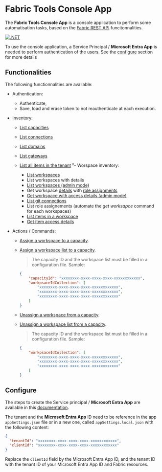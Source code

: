 # Fabric Tools Console App

The **Fabric Tools Console App** is a console application to perform some automatisation tasks, based on the [Fabric REST API](https://learn.microsoft.com/en-us/rest/api/fabric/articles/using-fabric-apis) funcitonnalities.

[![.NET](https://github.com/EhRom/Puffix.FabricTools/actions/workflows/dotnet.yml/badge.svg)](https://github.com/EhRom/Puffix.FabricTools/actions/workflows/dotnet.yml)

To use the console application, a Service Principal / **Microsoft Entra App** is needed to perform authentication of the users. See the [configure](#configure) section for more details

## Functionalities

The following functionnalities are available:

- Authentication:

  - Authenticate,
  - Save, load and erase token to not reauthenticate at each execution.

- Inventory:

  - [List capacities](https://learn.microsoft.com/en-us/rest/api/fabric/core/capacities/list-capacities)
  - [List connections](https://learn.microsoft.com/en-us/rest/api/fabric/core/connections/list-connections)
  - [List domains](https://learn.microsoft.com/en-us/rest/api/fabric/admin/domains/list-domains)
  - [List gateways](https://learn.microsoft.com/en-us/rest/api/fabric/core/gateways/list-gateways)
  - [List all items in the tenant](https://learn.microsoft.com/en-us/rest/api/fabric/admin/items/list-items)  ²- Worspace inventory:

    - [List workspaces](https://learn.microsoft.com/en-us/rest/api/fabric/core/workspaces/list-workspaces)
    - List workspaces with details
    - [List workspaces (admin mode)](https://learn.microsoft.com/en-us/rest/api/fabric/admin/workspaces/list-workspaces)
    - Get workspace [details](https://learn.microsoft.com/en-us/rest/api/fabric/core/workspaces/get-workspace) with [role assignments](https://learn.microsoft.com/en-us/rest/api/fabric/core/workspaces/get-workspace-role-assignment)
    - [Get workspace with access details (admin mode)](https://learn.microsoft.com/en-us/rest/api/fabric/admin/workspaces/list-workspace-access-details)
    - [List git connections](https://learn.microsoft.com/en-us/rest/api/fabric/admin/workspaces/list-git-connections)
    - List role assignements (automate the *get worksapce* command for each workspaces)
    - [List items in a workspace](https://learn.microsoft.com/en-us/rest/api/fabric/core/items/list-items)
    - [Get item access details](https://learn.microsoft.com/en-us/rest/api/fabric/admin/items/list-item-access-details)

- Actions / Commands:

  - [Assign a workspace to a capacity](https://learn.microsoft.com/en-us/rest/api/fabric/core/workspaces/assign-to-capacity).
  - [Assign a workspace list to a capacity](https://learn.microsoft.com/en-us/rest/api/fabric/core/workspaces/assign-to-capacity).

    > The capacity ID and the workspace list must be filled in a configuration file. Sample:

    ```json
    {
		"capacityId": "xxxxxxxx-xxxx-xxxx-xxxx-xxxxxxxxxxxx",
		"workpsaceIdCollection": [
			"xxxxxxxx-xxxx-xxxx-xxxx-xxxxxxxxxxxx",
			"xxxxxxxx-xxxx-xxxx-xxxx-xxxxxxxxxxxx",
			"xxxxxxxx-xxxx-xxxx-xxxx-xxxxxxxxxxxx"
		]
    }
	```
  
  - [Unassign a workspace from a capacity](https://learn.microsoft.com/en-us/rest/api/fabric/core/workspaces/unassign-from-capacity).
  - [Unassign a workspace list from a capacity](https://learn.microsoft.com/en-us/rest/api/fabric/core/workspaces/unassign-from-capacity).

    > The capacity ID and the workspace list must be filled in a configuration file. Sample:

    ```json
    {
		"workpsaceIdCollection": [
			"xxxxxxxx-xxxx-xxxx-xxxx-xxxxxxxxxxxx",
			"xxxxxxxx-xxxx-xxxx-xxxx-xxxxxxxxxxxx",
			"xxxxxxxx-xxxx-xxxx-xxxx-xxxxxxxxxxxx"
		]
    }
	```

## Configure

The steps to create the Service principal / **Microsoft Entra App** are available in this [documentation](https://learn.microsoft.com/en-us/rest/api/fabric/articles/get-started/create-entra-app).

The tenant and the **Microsoft Entra App** ID need to be reference in the app `appSettings.json` file or in a new one, called `appSettings.local.json` with the following content:

```json
{
  "tenantId": "xxxxxxxx-xxxx-xxxx-xxxx-xxxxxxxxxxxx",
  "clientId": "xxxxxxxx-xxxx-xxxx-xxxx-xxxxxxxxxxxx"
}
```

Replace the `clientId` field by the Microsoft Entra App ID, and the tenant ID with the tenant ID of your Microsoft Entra App ID and Fabric resources.
